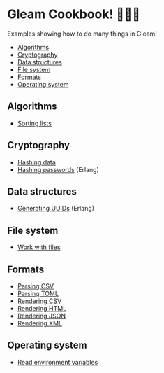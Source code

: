 # Gleam Cookbook! 👩🏾‍🍳

Examples showing how to do many things in Gleam!

- [Algorithms](#algorithms)
- [Cryptography](#cryptography)
- [Data structures](#data-structures)
- [File system](#file-system)
- [Formats](#formats)
- [Operating system](#operating-system)

## Algorithms

- [Sorting lists](./universal/test/algorithms/sorting_lists.gleam)

## Cryptography

- [Hashing data](./universal/test/cryptography/hashing_data.gleam)
- [Hashing passwords](./erlang/test/cryptography/hashing_passwords.gleam) (Erlang)

## Data structures

- [Generating UUIDs](./erlang/test/data_structures/generating_uuids.gleam) (Erlang)

## File system

- [Work with files](./universal/test/file_system/work_with_files.gleam)

## Formats

- [Parsing CSV](./universal/test/formats/parsing_csv.gleam)
- [Parsing TOML](./universal/test/formats/parsing_toml.gleam)
- [Rendering CSV](./universal/test/formats/rendering_csv.gleam)
- [Rendering HTML](./universal/test/formats/rendering_html.gleam)
- [Rendering JSON](./universal/test/formats/rendering_json.gleam)
- [Rendering XML](./universal/test/formats/rendering_xml.gleam)

## Operating system

- [Read environment variables](./universal/test/operating_system/read_environment_variables.gleam)
